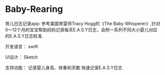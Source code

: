 # Baby-Rearing
育儿日志记录app: 
      参考美国育婴师Tracy Hogg的《The Baby Whisperer》,针对0～12个月的宝宝帮助妈妈记录每天E.A.S.Y日志，会附一系列不同大小婴儿对应的E.A.S.Y日志标准.

开发语言：
     swift
    
UI设计：
     Sketch
    
支持功能：
      记录婴儿身高、体重和天数
      快速记录E.A.S.Y日志
